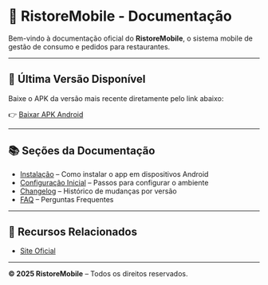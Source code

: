 # 📱 RistoreMobile - Documentação

Bem-vindo à documentação oficial do **RistoreMobile**, o sistema mobile de gestão de consumo e pedidos para restaurantes.

---

## 🚀 Última Versão Disponível

Baixe o APK da versão mais recente diretamente pelo link abaixo:

👉 [Baixar APK Android](./versoes/v1.0/ristoremobile-v1.0.0.apk)

---

## 📚 Seções da Documentação

- [Instalação](./usage/instalacao.md) – Como instalar o app em dispositivos Android
- [Configuração Inicial](./usage/configuracao.md) – Passos para configurar o ambiente
- [Changelog](./changelog.md) – Histórico de mudanças por versão
- [FAQ](./FAQ/faq.md) – Perguntas Frequentes

---

## 🔗 Recursos Relacionados

- [Site Oficial](https://www.ristore.com.br)

---

**© 2025 RistoreMobile** – Todos os direitos reservados.
